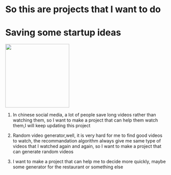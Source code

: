 # So this are projects that I want to do
# Saving some startup ideas    




<img src="https://octodex.github.com/images/minion.png" width="200">


1. In chinese social media, a lot of people save long videos rather than watching them, so I want to make a project that can help them watch them,I will keep updating this project 

2. Random video generator,well, it is very hard for me to find good videos to watch, the recommandation algorithm always give me same type of videos that I watched again and again, so I want to make a project that can generate random videos

3. I want to make a project that can help me to decide more quickly, maybe some generator for the restaurant or something else
